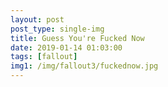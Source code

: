 ```yaml
---
layout: post
post_type: single-img
title: Guess You're Fucked Now
date: 2019-01-14 01:03:00
tags: [fallout]
img1: /img/fallout3/fuckednow.jpg
---
```

